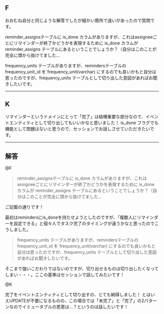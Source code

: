 ## F
おおむね自分と同じような解答でしたが細かい箇所で違いがあったので質問です。

reminder_assignsテーブルに is_done カラムがありますが、これはassigneeごとにリマインダーが終了かどうかを表現するために is_done カラムが reminder_assigns テーブルにあるということでしょうか？（自分はこのことが完全に頭から抜けてました…

frequency_units テーブルがありますが、remindersテーブルの frequency_unit_id を`frequency_unit(varchar) にするのでも良いかもと自分は思ったのですが、frequency_units テーブルとして切り出した意図があればお聞きしたいです。

---

## K
リマインダーというドメインにとって「完了」は結構重要な部分なので、イベントエンティティとして切り出してもいいかなと思いました！
is_done フラグでも機能として問題はないと思うので、セッションでお話しさせていただきたいです。

---

## 解答

@F

> reminder_assignsテーブルに is_done カラムがありますが、これはassigneeごとにリマインダーが終了かどうかを表現するために is_done カラムが reminder_assigns テーブルにあるということでしょうか？（自分はこのことが完全に頭から抜けてました…

ご記載の通りです！

最初はremindersにis_doneを持たせようとしたのですが、「複数人にリマインダーを設定できる」と個々人でタスク完了のタイミングが違うかなと思ったのでこうしました。

> frequency_units テーブルがありますが、remindersテーブルの frequency_unit_id を`frequency_unit(varchar) にするのでも良いかもと自分は思ったのですが、frequency_units テーブルとして切り出した意図があればお聞きしたいです。

そこまで強いこだわりではないのですが、切り出せるものは切り出したくなってしまい・・・。ここの基準はセッションで話してみたいです！

@K

完了をイベントエンティティとして切り出すの、とても納得しました！
とはいえUPDATEが不要になるものの、この場合では「未完了」と「完了」の2パターンなのでイミュータブルの恩恵は…？というのは話したいです！
